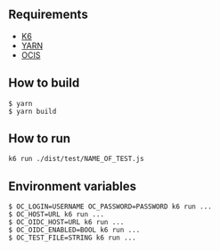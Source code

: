 ## Requirements
*  [K6](https://k6.io/)
*  [YARN](https://yarnpkg.com/)
*  [OCIS](https://github.com/owncloud/ocis)

## How to build
```console
$ yarn
$ yarn build
```

## How to run
```console
k6 run ./dist/test/NAME_OF_TEST.js
```

## Environment variables
```console
$ OC_LOGIN=USERNAME OC_PASSWORD=PASSWORD k6 run ...
$ OC_HOST=URL k6 run ...
$ OC_OIDC_HOST=URL k6 run ...
$ OC_OIDC_ENABLED=BOOL k6 run ...
$ OC_TEST_FILE=STRING k6 run ...
```